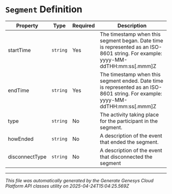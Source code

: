 # `Segment` Definition

| Property | Type | Required | Description |
|----------|------|----------|-------------|
| startTime | `string` | Yes | The timestamp when this segment began. Date time is represented as an ISO-8601 string. For example: yyyy-MM-ddTHH:mm:ss[.mmm]Z |
| endTime | `string` | Yes | The timestamp when this segment ended. Date time is represented as an ISO-8601 string. For example: yyyy-MM-ddTHH:mm:ss[.mmm]Z |
| type | `string` | No | The activity taking place for the participant in the segment. |
| howEnded | `string` | No | A description of the event that ended the segment. |
| disconnectType | `string` | No | A description of the event that disconnected the segment |

---

*This file was automatically generated by the Generate Genesys Cloud Platform API classes utility on 2025-04-24T15:04:25.569Z*